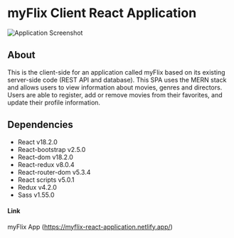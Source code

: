 # myFlix Client React Application

![Application Screenshot](myflix-screenshot.png)

## About

This is the client-side for an application called myFlix based on its existing server-side code (REST API and database). This SPA uses the MERN stack and allows users to view information about movies, genres and directors. Users are able to register, add or remove movies from their favorites, and update their profile information.

## Dependencies

- React v18.2.0
- React-bootstrap v2.5.0
- React-dom v18.2.0
- React-redux v8.0.4
- React-router-dom v5.3.4
- React scripts v5.0.1
- Redux v4.2.0
- Sass v1.55.0

#### Link

myFlix App (https://myflix-react-application.netlify.app/)

